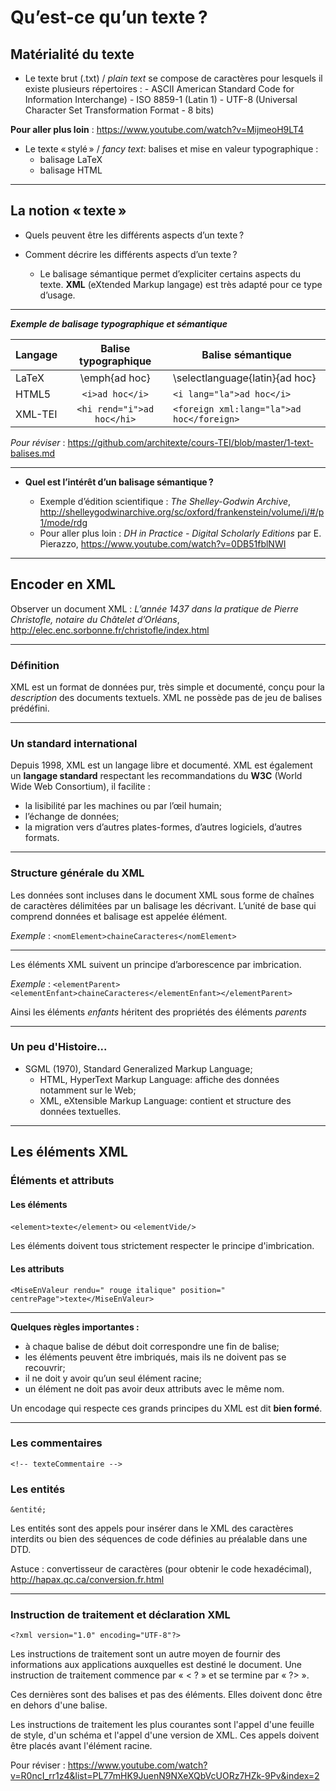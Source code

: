 # Qu’est-ce qu’un texte ?

## Matérialité du texte
- 	Le texte brut (.txt) / *plain text* se compose de caractères pour lesquels il existe plusieurs répertoires :
		- ASCII American Standard Code for Information Interchange)
		- ISO 8859-1 (Latin 1)
		- UTF-8 (Universal Character Set Transformation Format - 8 bits)

**Pour aller plus loin** : <https://www.youtube.com/watch?v=MijmeoH9LT4>

- Le texte « stylé » / *fancy text*: balises et mise en valeur typographique :
	- balisage LaTeX
	- balisage HTML
----


## La notion « texte »

- Quels peuvent être les différents aspects d’un texte ?

- Comment décrire les différents aspects d’un texte ?
	- Le balisage sémantique permet d’expliciter certains aspects du texte. **XML** (eXtended Markup langage) est très adapté pour ce type d’usage. 
---

***Exemple de balisage typographique et sémantique***

|Langage	 | Balise typographique | Balise sémantique
| :------- | :------------------: |----------------|
| LaTeX |	 \emph{ad hoc} | \selectlanguage{latin}{ad hoc} |
| HTML5 | `<i>ad hoc</i>` | `<i lang="la">ad hoc</i>` |
| XML-TEI	| `<hi rend="i">ad hoc</hi>` | `<foreign xml:lang="la">ad hoc</foreign>` |

*Pour réviser* : <https://github.com/architexte/cours-TEI/blob/master/1-text-balises.md>

----

- **Quel est l’intérêt d’un balisage sémantique ?**

	- Exemple d’édition scientifique : *The Shelley-Godwin Archive*, <http://shelleygodwinarchive.org/sc/oxford/frankenstein/volume/i/#/p1/mode/rdg>
	- Pour aller plus loin : *DH in Practice - Digital Scholarly Editions* par E. Pierazzo,
<https://www.youtube.com/watch?v=0DB51fblNWI>

---
## Encoder en XML

Observer un document XML : *L’année 1437 dans la pratique de Pierre Christofle, notaire du Châtelet d’Orléans*, <http://elec.enc.sorbonne.fr/christofle/index.html>

-----


### Définition

XML est un format de données pur, très simple et documenté, conçu pour la *description* des documents textuels. XML ne possède pas de jeu de balises prédéfini.

---

### Un standard international

Depuis 1998, XML est un langage libre et documenté. XML est également un **langage standard** respectant les recommandations du **W3C** (World Wide Web Consortium), il facilite :

- la lisibilité par les machines ou par l’œil humain;
- l’échange de données;
- la migration vers d’autres plates-formes, d’autres logiciels, d’autres formats.

----

### Structure générale du XML

Les données sont incluses dans le document XML sous forme de chaînes de caractères délimitées par un balisage les décrivant. L’unité de base qui comprend données et balisage est appelée élément.

*Exemple* : `<nomElement>chaineCaracteres</nomElement>`

----

Les éléments XML suivent un principe d’arborescence par imbrication.

*Exemple* : `<elementParent><elementEnfant>chaineCaracteres</elementEnfant></elementParent>`

Ainsi les éléments *enfants* héritent des propriétés des éléments *parents*

----

### Un peu d'Histoire...

- SGML (1970), Standard Generalized Markup Language;
	- HTML, HyperText Markup Language: affiche des données notamment sur le Web;
	- XML, eXtensible Markup Language: contient et structure des données textuelles.
---

## Les éléments XML

### Éléments et attributs

#### Les éléments
`<element>texte</element>` ou `<elementVide/>`

Les éléments doivent tous strictement respecter le principe d'imbrication. 

#### Les attributs
`<MiseEnValeur rendu=" rouge italique" position=" centrePage">texte</MiseEnValeur>`

----

**Quelques règles importantes :**

- à chaque balise de début doit correspondre une fin de balise;
- les éléments peuvent être imbriqués, mais ils ne doivent pas se recouvrir;
- il ne doit y avoir qu’un seul élément racine;
- un élément ne doit pas avoir deux attributs avec le même nom.


Un encodage qui respecte ces grands principes du XML est dit __bien formé__.

---

### Les commentaires
`<!-- texteCommentaire -->`

### Les entités
`&entité;`

Les entités sont des appels pour insérer dans le XML des caractères interdits ou bien des séquences de code définies au préalable dans une DTD.

Astuce : convertisseur de caractères (pour obtenir le code hexadécimal), <http://hapax.qc.ca/conversion.fr.html> 

----

### Instruction de traitement et déclaration XML

`<?xml version="1.0" encoding="UTF-8"?>`

Les instructions de traitement sont un autre moyen de fournir des informations aux applications auxquelles est destiné le document. 
Une instruction de traitement commence par « < ? » et se termine par « ?> ».

Ces dernières sont des balises et pas des éléments. Elles doivent donc être en dehors d'une balise.

Les instructions de traitement les plus courantes sont l'appel d'une feuille de style, d'un schéma et l'appel d'une version de XML. Ces appels doivent être placés avant l'élément racine. 


Pour réviser : https://www.youtube.com/watch?v=R0ncI_rr1z4&list=PL77mHK9JuenN9NXeXQbVcUORz7HZk-9Pv&index=2 

